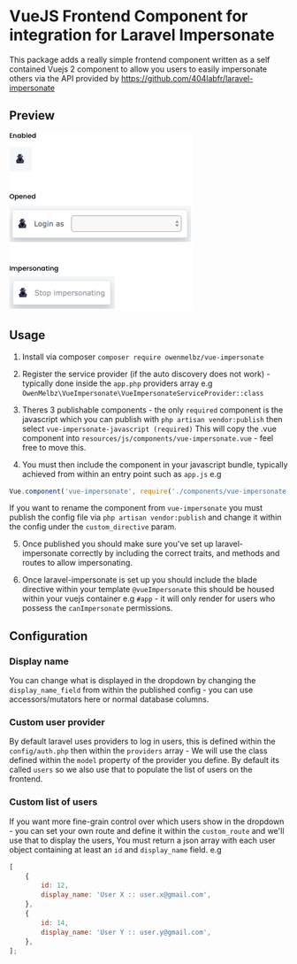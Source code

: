 # VueJS Frontend Component for integration for Laravel Impersonate

This package adds a really simple frontend component written as a self contained Vuejs 2 component to allow you users to easily impersonate others via the API provided by https://github.com/404labfr/laravel-impersonate

## Preview

![Preview](/docs/preview.jpg)

## Usage

1. Install via composer `composer require owenmelbz/vue-impersonate`

2. Register the service provider (if the auto discovery does not work) - typically done inside the `app.php` providers array e.g `OwenMelbz\VueImpersonate\VueImpersonateServiceProvider::class`

3. Theres 3 publishable components - the only `required` component is the javascript which you can publish with `php artisan vendor:publish` then select `vue-impersonate-javascript (required)` This will copy the .vue component into `resources/js/components/vue-impersonate.vue` - feel free to move this.

4. You must then include the component in your javascript bundle, typically achieved from within an entry point such as `app.js` e.g

```js
Vue.component('vue-impersonate', require('./components/vue-impersonate.vue'));
```

If you want to rename the component from `vue-impersonate` you must publish the config file via `php artisan vendor:publish` and change it within the config under the `custom_directive` param.

5. Once published you should make sure you've set up laravel-impersonate correctly by including the correct traits, and methods and routes to allow impersonating.

6. Once laravel-impersonate is set up you should include the blade directive within your template `@vueImpersonate` this should be housed within your vuejs container e.g `#app` - it will only render for users who possess the `canImpersonate` permissions.

## Configuration

### Display name

You can change what is displayed in the dropdown by changing the `display_name_field` from within the published config - you can use accessors/mutators here or normal database columns.

### Custom user provider

By default laravel uses providers to log in users, this is defined within the `config/auth.php` then within the `providers` array - We will use the class defined within the `model` property of the provider you define. By default its called `users` so we also use that to populate the list of users on the frontend.

### Custom list of users

If you want more fine-grain control over which users show in the dropdown - you can set your own route and define it within the `custom_route` and we'll use that to display the users, You must return a json array with each user object containing at least an `id` and `display_name` field. e.g

```js
[
    {
        id: 12,
        display_name: 'User X :: user.x@gmail.com',
    },
    {
        id: 14,
        display_name: 'User Y :: user.y@gmail.com',
    },
];
```
